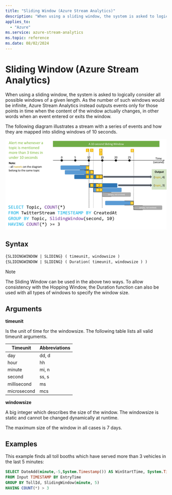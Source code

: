 ```yaml
---
title: "Sliding Window (Azure Stream Analytics)"
description: "When using a sliding window, the system is asked to logically consider all possible windows of a given length."
applies_to:
  - "Azure"
ms.service: azure-stream-analytics
ms.topic: reference
ms.date: 08/02/2024
---
```


# Sliding Window (Azure Stream Analytics)
  When using a sliding window, the system is asked to logically consider all possible windows of a given length. As the number of such windows would be infinite, Azure Stream Analytics instead outputs events only for those points in time when the content of the window actually changes, in other words when an event entered or exits the window.

The following diagram illustrates a stream with a series of events and how they are mapped into sliding windows of 10 seconds.

 ![Stream Analytics 10 second sliding window](media/sliding-window-azure-stream-analytics/sliding-window-updated.png "Stream Analytics 10 second sliding window")

## Syntax

```SQL
{SLIDINGWINDOW | SLIDING} ( timeunit, windowsize )
{SLIDINGWINDOW | SLIDING} ( Duration( timeunit, windowsize ) )

```

> [!NOTE]
>  The Sliding Window can be used in the above two ways. To allow consistency with the Hopping Window, the Duration function can also be used with all types of windows to specify the window size.

## Arguments
 **timeunit**

 Is the unit of time for the windowsize. The following table lists all valid timeunit arguments.

|Timeunit|Abbreviations|
|--------------|-------------------|
|day|dd, d|
|hour|hh|
|minute|mi, n|
|second|ss, s|
|millisecond|ms|
|microsecond|mcs|

 **windowsize**

 A big integer which describes the size of the window. The windowsize is static and cannot be changed dynamically at runtime.

 The maximum size of the window in all cases is 7 days.

## Examples
 This example finds all toll booths which have served more than 3 vehicles in the last 5 minutes:

```SQL
SELECT DateAdd(minute,-5,System.Timestamp()) AS WinStartTime, System.Timestamp() AS WinEndTime, TollId, COUNT(*)
FROM Input TIMESTAMP BY EntryTime
GROUP BY TollId, SlidingWindow(minute, 5)
HAVING COUNT(*) > 3

```


